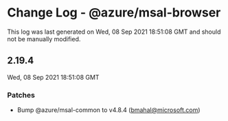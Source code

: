# Change Log - @azure/msal-browser

This log was last generated on Wed, 08 Sep 2021 18:51:08 GMT and should not be manually modified.

<!-- Start content -->

## 2.19.4

Wed, 08 Sep 2021 18:51:08 GMT

### Patches

- Bump @azure/msal-common to v4.8.4 (bmahal@microsoft.com)
